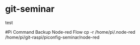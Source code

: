 # git-seminar
test

#Pi Command
Backup Node-red Flow
 cp -r /home/pi/.node-red /home/pi/git-raspi/piconfig-seminar/node-red
